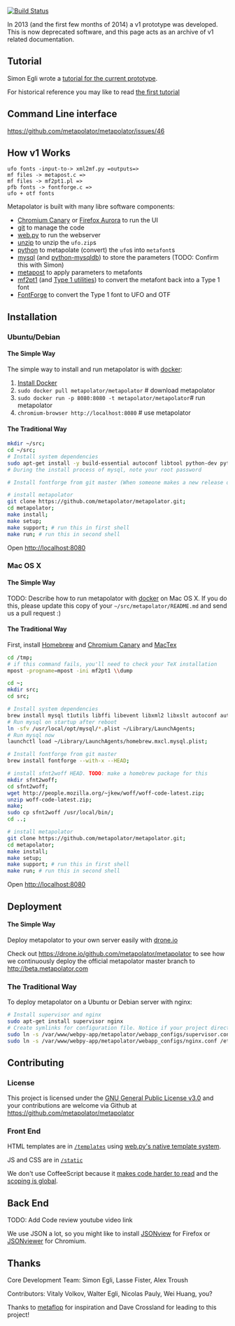 [![Build Status](https://drone.io/github.com/metapolator/metapolator/status.png)](https://drone.io/github.com/metapolator/metapolator/latest)


In 2013 (and the first few months of 2014) a v1 prototype was developed. This is now deprecated software, and this page acts as an archive of v1 related documentation.

## Tutorial

Simon Egli wrote a [tutorial for the current prototype](https://docs.google.com/document/d/1fiYpDxoBaiymMjzxptRZr6HkDaF3QqdEZuq_Vdz2JjU/edit).

For historical reference you may like to read [the first tutorial](http://metapolator.com/tutorial.html)

## Command Line interface

https://github.com/metapolator/metapolator/issues/46

## How v1 Works

```
ufo fonts -input-to-> xml2mf.py =outputs=>
mf files -> metapost.c =>
mf files -> mf2pt1.pl =>
pfb fonts -> fontforge.c =>
ufo + otf fonts
```

Metapolator is built with many libre software components:

- [Chromium Canary](http://www.chromium.org/getting-involved/dev-channel) or [Firefox Aurora](http://www.mozilla.org/en-US/firefox/aurora/) to run the UI
- [git](http://git-scm.org) to manage the code
- [web.py](http://webpy.org/) to run the webserver
- [unzip](http://en.wikipedia.org/wiki/Zip_%28file_format%29) to unzip the `ufo.zip`s
- [python](http://www.python.org/) to metapolate (convert) the `ufo`s into `metafont`s
- [mysql](http://dev.mysql.com/downloads/mysql/) (and [python-mysqldb](http://sourceforge.net/projects/mysql-python/)) to store the parameters (TODO: Confirm this with Simon)
- [metapost](http://www.tug.org/) to apply parameters to metafonts
- [mf2pt1](http://www.ctan.org/tex-archive/support/mf2pt1) (and [Type 1 utilities](http://www.lcdf.org/type/#t1utils)) to convert the metafont back into a Type 1 font
- [FontForge](http://sourceforge.net/projects/fontforge/files/fontforge-source/) to convert the Type 1 font to UFO and OTF

## Installation

### Ubuntu/Debian

#### The Simple Way

The simple way to install and run metapolator is with [docker](http://www.docker.io):

1. [Install Docker](http://www.docker.io/gettingstarted/)
2. `sudo docker pull metapolator/metapolator` # download metapolator
3. `sudo docker run -p 8080:8080 -t metapolator/metapolator`# run metapolator
4. `chromium-browser http://localhost:8080` # use metapolator

#### The Traditional Way

```sh
mkdir ~/src;
cd ~/src;
# Install system dependencies
sudo apt-get install -y build-essential autoconf libtool python-dev python-virtualenv python-setuptools python-pip  unzip git texlive-metapost mysql-client mysql-server redis-server libmysqlclient-dev t1utils libffi-dev libevent-dev libxml2-dev libxslt-dev woff-tools chromium-browser;
# During the install process of mysql, note your root password

# Install fontforge from git master (When someone makes a new release of fontforge and someone packages it for Debian, then you can do "sudo apt-get install -y fontforge python-fontforge;") 

# install metapolator
git clone https://github.com/metapolator/metapolator.git;
cd metapolator;
make install;
make setup;
make support; # run this in first shell
make run; # run this in second shell
```
Open <http://localhost:8080>

### Mac OS X

#### The Simple Way

TODO: Describe how to run metapolator with [docker](http://www.docker.io) on Mac OS X. If you do this, please update this copy of your `~/src/metapolator/README.md` and send us a pull request :)

#### The Traditional Way

First, install [Homebrew](http://brew.sh) and [Chromium Canary](http://www.chromium.org/getting-involved/dev-channel) and [MacTex](http://www.tug.org/mactex)

```sh
cd /tmp;
# if this command fails, you'll need to check your TeX installation
mpost -progname=mpost -ini mf2pt1 \\dump 

cd ~;
mkdir src;
cd src;

# Install system dependencies
brew install mysql t1utils libffi libevent libxml2 libxslt autoconf automake libtool python;
# Run mysql on startup after reboot
ln -sfv /usr/local/opt/mysql/*.plist ~/Library/LaunchAgents;
# Run mysql now
launchctl load ~/Library/LaunchAgents/homebrew.mxcl.mysql.plist;

# Install fontforge from git master
brew install fontforge --with-x --HEAD;

# install sfnt2woff HEAD. TODO: make a homebrew package for this
mkdir sfnt2woff;
cd sfnt2woff;
wget http://people.mozilla.org/~jkew/woff/woff-code-latest.zip;
unzip woff-code-latest.zip;
make;
sudo cp sfnt2woff /usr/local/bin/;
cd ..;

# install metapolator
git clone https://github.com/metapolator/metapolator.git;
cd metapolator;
make install;
make setup;
make support; # run this in first shell
make run; # run this in second shell
```
Open <http://localhost:8080>

## Deployment

#### The Simple Way

Deploy metapolator to your own server easily with [drone.io](https://drone.io/)

Check out <https://drone.io/github.com/metapolator/metapolator> to see how we continuously deploy the official metapolator master branch to <http://beta.metapolator.com>

### The Traditional Way

To deploy metapolator on a Ubuntu or Debian server with nginx:

```sh
# Install supervisor and nginx
sudo apt-get install supervisor nginx
# Create symlinks for configuration file. Notice if your project directory is different from configs
sudo ln -s /var/www/webpy-app/metapolator/webapp_configs/supervisor.conf /etc/supervisor/conf.d/metapolator.conf;
sudo ln -s /var/www/webpy-app/metapolator/webapp_configs/nginx.conf /etc/nginx/sites-enabled/metapolator.conf;
```

## Contributing

### License

This project is licensed under the [GNU General Public License v3.0](http://www.gnu.org/copyleft/gpl.html) and your contributions are welcome via Github at <https://github.com/metapolator/metapolator>

### Front End

HTML templates are in [`/templates`](https://github.com/metapolator/metapolator/tree/master/templates) using [web.py's native template system](http://webpy.org/docs/0.3/templetor).

JS and CSS are in [`/static`](https://github.com/metapolator/metapolator/tree/master/static/js)

We don't use CoffeeScript because it [makes code harder to read](ceronman.com/2012/09/17/coffeescript-less-typing-bad-readability/) and the [scoping is global](https://donatstudios.com/CoffeeScript-Madness).

## Back End

TODO: Add Code review youtube video link

We use JSON a lot, so you might like to install [JSONview](https://addons.mozilla.org/en-US/firefox/addon/jsonview/) for Firefox or [JSONviewer](https://chrome.google.com/webstore/detail/json-viewer/gbmdgpbipfallnflgajpaliibnhdgobh/related) for Chromium.

## Thanks

Core Development Team: Simon Egli, Lasse Fister, Alex Troush

Contributors: Vitaly Volkov, Walter Egli, Nicolas Pauly, Wei Huang, you?

Thanks to [metaflop](http://www.metaflop.com) for inspiration and Dave Crossland for leading to this project!